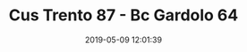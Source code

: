 ---
title: Cus Trento 87 - Bc Gardolo 64
date: 2019-05-09 12:01:39
squadra-a: Cus Trento
punteggio-a: 64
squadra-b: Bc Gardolo
punteggio-b: 87
partite/squadra: serie-d-18-19
luogo: PALESTRA SANBAPOLIS
categoria: serie d
---